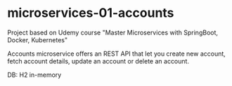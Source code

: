 # microservices-01-accounts
Project based on Udemy course "Master Microservices with SpringBoot, Docker, Kubernetes"

Accounts microservice offers an REST API that let you create new account, fetch account details, update an account or delete an account.

DB: H2 in-memory
